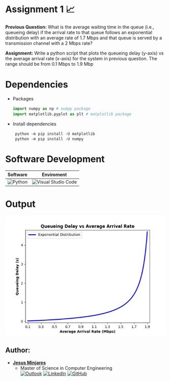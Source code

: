 # Assignment 1 :chart_with_upwards_trend:

**Previous Question:** What is the average waiting time in the queue (i.e., queueing delay) if the arrival rate to 
that queue follows an exponential distribution with an average rate of 1.7 Mbps and that 
queue is served by a transmission channel with a 2 Mbps rate?

**Assignment:** Write a python script that plots the queueing delay (y-axis) vs the average arrival rate (x-axis) for the system in previous question. The range should be from 0.1 Mbps to 1.9 Mbp

# Dependencies
* Packages
    ```python
    import numpy as np # numpy package
    import matplotlib.pyplot as plt # matplotlib package
    ```
* Install dependencies
   ```
    python -m pip install -U matplotlib
    python -m pip install -U numpy
   ```
# Software Development
| Software | Enviroment |
| :---:    | :--:       |
| ![Python](https://img.shields.io/badge/Code-Python-informational?style=flat&logo=Python&color=3670A0&logoColor=ffdd54) | ![Visual Studio Code](https://img.shields.io/badge/Visual_Studio_Code-0078D4?style=flat&logo=visual%20studio%20code&logoColor=white) |

# Output
<img src="image/plot.png">

## Author:
* [**Jesus Minjares**](https://github.com/jminjares4)<br>
  * Master of Science in Computer Engineering<br>
[![Outlook](https://img.shields.io/badge/Microsoft_Outlook-0078D4?style=for-the-badge&logo=microsoft-outlook&logoColor=white&style=flat)](mailto:jminjares4@miners.utep.edu) 
[![LinkedIn](https://img.shields.io/badge/LinkedIn-0077B5?style=for-the-badge&logo=linkedin&logoColor=white&style=flat)](https://www.linkedin.com/in/jesus-minjares-157a21195/) [![GitHub](https://img.shields.io/badge/GitHub-100000?style=for-the-badge&logo=github&logoColor=white&style=flat)](https://github.com/jminjares4)